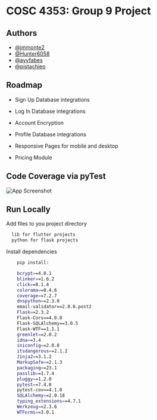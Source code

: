 
# COSC 4353: Group 9 Project




## Authors

- [@jmmonte2](https://www.github.com/jmmonte2)
- [@Hunter6058](https://www.github.com/Hunter6058)
- [@ayyfabes](https://www.github.com/ayyfabes)
- [@pistachieo](https://www.github.com/pistachieo)


## Roadmap

- Sign Up Database integrations

- Log In Database integrations

- Account Encryption

- Profile Database integrations

- Responsive Pages for mobile and desktop

- Pricing Module
## Code Coverage via pyTest

![App Screenshot](https://imgur.com/ILLJgSs.jpg)


## Run Locally

Add files to you project directory

```bash
  lib for flutter projects
  python for flask projects
```

Install dependencies

```bash
    pip install: 

    bcrypt==4.0.1
    blinker==1.6.2
    click==8.1.4
    colorama==0.4.6
    coverage==7.2.7
    dnspython==2.3.0
    email-validator==2.0.0.post2
    Flask==2.3.2
    Flask-Cors==4.0.0
    Flask-SQLAlchemy==3.0.5
    Flask-WTF==1.1.1
    greenlet==2.0.2
    idna==3.4
    iniconfig==2.0.0
    itsdangerous==2.1.2
    Jinja2==3.1.2
    MarkupSafe==2.1.3
    packaging==23.1
    passlib==1.7.4
    pluggy==1.2.0
    pytest==7.4.0
    pytest-cov==4.1.0
    SQLAlchemy==2.0.18
    typing_extensions==4.7.1
    Werkzeug==2.3.6
    WTForms==3.0.1


```

